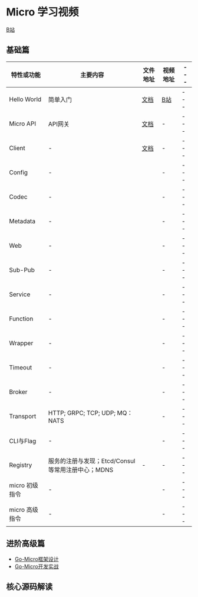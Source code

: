 # Micro 学习视频

[B站](https://space.bilibili.com/478093818)

## 基础篇

特性或功能|主要内容|文件地址|视频地址|---
---|---|---|---|---
Hello World|简单入门|[文档](./docs/hello-world)|[B站](https://www.bilibili.com/video/av75269275)|---
Micro API|API网关|[文档](./docs/micro-api)|-|---
Client|-|[文档](./docs/client)|-|---
Config|-||-|---
Codec|-||-|---
Metadata|-||-|---
Web|-||-|---
Sub-Pub|-||-|---
Service|-||-|---
Function|-||-|---
Wrapper|-||-|---
Timeout|-||-|---
Broker|-||-|---
Transport|HTTP; GRPC; TCP; UDP; MQ：NATS||-|---
CLI与Flag|-||-|---
Registry|服务的注册与发现；Etcd/Consul等常用注册中心；MDNS|-|-|---
micro 初级指令|-||-|---
micro 高级指令|-||-|---

## 进阶高级篇

- [Go-Micro框架设计](https://www.bilibili.com/video/av73488208)
- [Go-Micro开发实战](https://www.bilibili.com/video/av79978452)

## 核心源码解读

